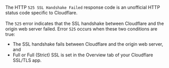 The HTTP `525 SSL Handshake Failed` response code is an unofficial HTTP status code specific to
Cloudflare.
<br /><br />
The `525` error indicates that the SSL handshake between Cloudflare and the origin web server
failed. Error `525` occurs
when these two conditions are true:

<ul class="ml-4 mb-4 list-disc">
    <li>The SSL handshake fails between Cloudflare and the origin web server, and</li>
    <li>Full or Full (Strict) SSL is set in the Overview tab of your Cloudflare SSL/TLS app.</li>
</ul>
